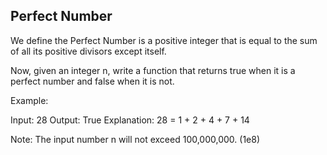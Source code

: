 Perfect Number 
---

We define the Perfect Number is a positive integer that is equal to the sum of all its positive divisors except itself. 

Now, given an integer n, write a function that returns true when it is a perfect number and false when it is not.


Example:

Input: 28
Output: True
Explanation: 28 = 1 + 2 + 4 + 7 + 14



Note:
The input number n will not exceed 100,000,000. (1e8)


